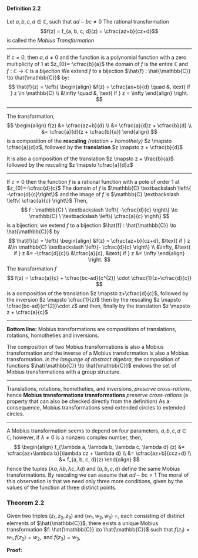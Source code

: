#### Definition 2.2

Let $a, b, c, d \in \mathbb{C}$,
	such that $ad-bc \ne 0$ 
The rational transformation
$$f(z) = f_{a, b, c, d}(z) = \cfrac{az+b}{cz+d}$$
is called the *Mobius Transformation*
***
If $c=0$, then $a, d \ne 0$ and the function is a polynomial function with a zero multiplicity of $1$ at $z_{0}=-\cfrac{b}{a}$
the domain of $f$ is the entire $\mathbb{C}$ and $f: \mathbb{C}\to \mathbb{C}$ is a *bijection*
We extend $f$ to a bijection $\hat{f} : \hat{\mathbb{C}} \to \hat{\mathbb{C}}$ by:
$$
\hat{f}(z) =
\left\{ 
\begin{align}
&f(z)  = \cfrac{ax+b}{d}  \quad &, \text{ if } z \in \mathbb{C} \\
&\infty    \quad &, \text{ if } z = \infty
\end{align}
\right.
$$
***
The transformation,
$$
\begin{align}
f(z) &= \cfrac{az+b}{d} \\
&= \cfrac{a}{d}z + \cfrac{b}{d} \\
&= \cfrac{a}{d}(z + \cfrac{b}{a})
\end{align}
$$
is a composition 
	of the **rescaling** *(rotation + homothety)* 
		$z \mapsto \cfrac{a}{d}z$, 
	followed by the **translation** 
		$z \mapsto z + \cfrac{b}{d}$

It is also a composition
	of the translation
		$z \mapsto z + \frac{b}{a}$ 
	followed by the rescaling 
		$z \mapsto \cfrac{a}{d}z$
***
If $c \ne 0$
	then the function $f$ is a rational function 
		with a pole of order $1$ at $z_{0}=-\cfrac{d}{c}$
The domain of $f$ is $\mathbb{C} \textbackslash \left\{   -\cfrac{d}{c}\right\}$ 
	and the image of $f$ is $\mathbb{C} \textbackslash \left\{ \cfrac{a}{c} \right\}$ 
Then,
$$
f : \mathbb{C} \ \textbackslash \left\{ -\cfrac{d}{c} \right\} \to \mathbb{C} \ \textbackslash \left\{ \cfrac{a}{c} \right\} 
$$ is a bijection; 
we extend $f$ to a bijection $\hat{f} : \hat{\mathbb{C}} \to \hat{\mathbb{C}}$ by
$$
\hat{f}(z) = 
\left\{ 
\begin{align}
&f(z) = \cfrac{az+b}{cz+d},  &\text{ if } z &\in \mathbb{C} \textbackslash \left\{- \cfrac{d}{c} \right\}  \\
&\infty,  &\text{ if } z &= -\cfrac{d}{c}\\
&\cfrac{a}{c},  &\text{ if } z &= \infty
\end{align}
\right.
$$
The transformation $f$ 
$$
f(z) = \cfrac{a}{c} + \cfrac{bc-ad}{c^{2}} \cdot \cfrac{1}{z+\cfrac{d}{c}}
$$
is a composition of 
	the translation 
		$z \mapsto z+\cfrac{d}{c}$, 
		followed by the inversion
			 $z \mapsto \cfrac{1}{z}$ 
				then by the rescaling 
					$z \mapsto \cfrac{bc-ad}{c^{2}}\cdot z$ 
						and then\, finally by the translation 
							$z \mapsto z + \cfrac{a}{c}$ 
***
**Bottom line:**
Mobius transformations are compositions 
	of translations, 
		rotations,
			homotheties
				and inversions.

The composition of two Mobius transformations is also a Mobius transformation and the inverse of a Mobius transformation is also a Mobius transformation.
	*In the language of abstract algebra,*
		the composition of functions $\hat{\mathbb{C}} \to \hat{\mathbb{C}}$ endows the set of Mobius transformations with a group structure.
***
Translations, rotations, hometheties, and inversions,
	*preserve cross-rations*, 
		hence **Mobius transformations transformations** *preserve cross-rations*
				(a property that can also be checked directly from the definition)
As a consequence, Mobius transformations send extended circles to extended circles.
***
A Mobius transformation seems to depend on four parameters,
	$a, b, c, d \in\mathbb{C}$; however, if $\lambda\ne 0$ is a nonzero complex number,
		then,
$$
\begin{align}
f_{\lambda a, \lambda b, \lambda c, \lambda d} (z) &=
\cfrac{az+\lambda b}{\lambda cz + \lambda d} \\
&= \cfrac{az+b}{ccz+d} \\
&= f_{a, b, c, d}(z)
\end{align}
$$
hence the tuples $(\lambda a, \lambda b, \lambda c, \lambda d)$ and $(a, b, c, d)$ 
	define the same Mobius transformations.
By rescaling we can assume that $ad-bc = 1$
The moral of this observation is that we need only three more conditions, 
	given by the values of the function at three distinct points.

### Theorem 2.2
Given two triples $(z_{1}, z_{2}, z_{3})$ and $(w_{1}, w_{2}, w_{3})$ =, each consisting of distinct elements of $\hat{\mathbb{C}}$, 
	there exists a unique Mobius transformation $f: \hat{\mathbb{C}} \to \hat{\mathbb{C}}$ 
		such that $f(z_{1}) = w_{1}, f(z_{2}) = w_{2}, \text{ and } f(z_{3})= w_{3}$, 

**Proof:**
